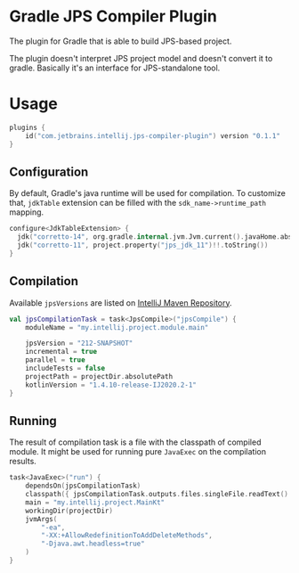 # Gradle JPS Compiler Plugin

The plugin for Gradle that is able to build JPS-based project.

The plugin doesn't interpret JPS project model and doesn't convert it to gradle. Basically it's an interface for
JPS-standalone tool.

# Usage

```kotlin
plugins {
    id("com.jetbrains.intellij.jps-compiler-plugin") version "0.1.1"
}
```

## Configuration

By default, Gradle's java runtime will be used for compilation. 
To customize that, `jdkTable` extension can be filled with the `sdk_name->runtime_path` mapping.

```kotlin
configure<JdkTableExtension> {
  jdk("corretto-14", org.gradle.internal.jvm.Jvm.current().javaHome.absolutePath)
  jdk("corretto-11", project.property("jps_jdk_11")!!.toString())
}
```

## Compilation

Available `jpsVersions` are listed
on [IntelliJ Maven Repository](https://www.jetbrains.com/intellij-repository/releases).

```kotlin
val jpsCompilationTask = task<JpsCompile>("jpsCompile") {
    moduleName = "my.intellij.project.module.main"

    jpsVersion = "212-SNAPSHOT"
    incremental = true
    parallel = true
    includeTests = false
    projectPath = projectDir.absolutePath
    kotlinVersion = "1.4.10-release-IJ2020.2-1"
}
```

## Running

The result of compilation task is a file with the classpath of compiled module. It might be used for running
pure `JavaExec` on the compilation results.

```kotlin
task<JavaExec>("run") {
    dependsOn(jpsCompilationTask)
    classpath({ jpsCompilationTask.outputs.files.singleFile.readText().split(File.pathSeparatorChar) })
    main = "my.intellij.project.MainKt"
    workingDir(projectDir)
    jvmArgs(
        "-ea",
        "-XX:+AllowRedefinitionToAddDeleteMethods",
        "-Djava.awt.headless=true"
    )
}
```